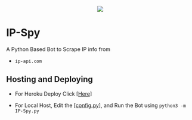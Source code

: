 <p align="center">
  <img src="https://telegra.ph/file/53a8d858f6e83debec3ce.jpg">
</p>

# IP-Spy 
A Python Based Bot to Scrape IP info from 
* `ip-api.com`

## Hosting and Deploying

* For Heroku Deploy Click [[Here]](https://heroku.com/deploy?template=https://github.com/Rexinazor/IP-Spy)

* For Local Host, Edit the [[config.py]](https://github.com/Rexinazor/IP-Spy/blob/Alpha/config.py), and Run the Bot using `python3 -m IP-Spy.py`
